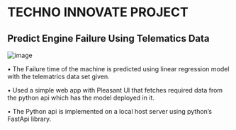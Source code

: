 # TECHNO INNOVATE PROJECT
## Predict Engine Failure Using Telematics Data 

![image](https://user-images.githubusercontent.com/75107398/190961423-2a0730bc-25d2-41cb-bddc-8f98ae953671.png)

• The Failure time of the machine is predicted using linear regression model with the telematrics data set given.

• Used a simple web app with Pleasant UI that fetches required data from the python api which has the model deployed in it.

• The Python api is implemented on a local host server using python’s FastApi library.
